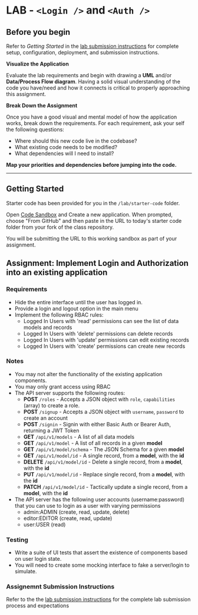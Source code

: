 # LAB -  `<Login />` and `<Auth />`

## Before you begin
Refer to *Getting Started*  in the [lab submission instructions]((../../../reference/submission-instructions/labs/README.md)) for complete setup, configuration, deployment, and submission instructions.

**Visualize the Application**

Evaluate the lab requirements and begin with drawing a **UML** and/or **Data/Process Flow diagram**.  Having a solid visual understanding of the code you have/need and how it connects is critical to properly approaching this assignment.

**Break Down the Assignment**

Once you have a good visual and mental model of how the application works, break down the requirements. For each requirement, ask your self the following questions:

* Where should this new code live in the codebase?
* What existing code needs to be modified?
* What dependencies will I need to install?

**Map your priorities and dependencies before jumping into the code.**

---

## Getting Started

Starter code has been provided for you in the `/lab/starter-code` folder. 

Open [Code Sandbox](http://codesandbox.io) and Create a new application. When prompted, choose "From GitHub" and then paste in the URL to today's starter code folder from your fork of the class repository.

You will be submitting the URL to this working sandbox as part of your assignment.

## Assignment: Implement Login and Authorization into an existing application

### Requirements
* Hide the entire interface until the user has logged in.
* Provide a login and logout option in the main menu
* Implement the following RBAC rules:
    * Logged In Users with 'read' permissions can see the list of data models and records
    * Logged In Users with 'delete' permissions can delete records
    * Logged In Users with 'update' permissions can edit existing records
    * Logged In Users with 'create' permissions can create new records

### Notes
* You may not alter the functionality of the existing application components.
* You may only grant access using RBAC
* The API server supports the following routes:
  * **POST** `/roles` - Accepts a JSON object with `role`, `capabilities` (array) to create a role.
  * **POST** `/signup` - Accepts a JSON object with `username`, `password` to create an account
  * **POST** `/signin` - Signin with either Basic Auth or Bearer Auth, returning a JWT Token
  * **GET** `/api/v1/models` - A list of all data models
  * **GET** `/api/v1/model` - A list of all records in a given **model**
  * **GET** `/api/v1/model/schema` - The JSON Schema for a given **model**
  * **GET** `/api/v1/model/id` - A single record, from a **model**, with the **id**
  * **DELETE** `/api/v1/model/id` - Delete a single record, from a **model**, with the **id**
  * **PUT** `/api/v1/model/id` - Replace single record, from a **model**, with the **id**
  * **PATCH** `/api/v1/model/id` - Tactically update a single record, from a **model**, with the **id**
* The API server has the following user accounts (username:password) that you can use to login as a user with varying permissions
  * admin:ADMIN (create, read, update, delete)
  * editor:EDITOR (create, read, update)
  * user:USER (read)

### Testing
* Write a suite of UI tests that assert the existence of components based on user login state.
* You will need to create some mocking interface to fake a server/login to simulate.

### Assignemnt Submission Instructions
Refer to the the [lab submission instructions]((../../../reference/submission-instructions/labs/README.md)) for the complete lab submission process and expectations
